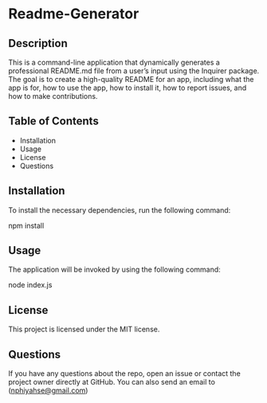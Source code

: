 # Readme-Generator

## Description

This is a command-line application that dynamically generates a professional README.md file from a user’s input using the Inquirer package. The goal is to create a high-quality README for an app, including what the app is for, how to use the app, how to install it, how to report issues, and how to make contributions.

## Table of Contents

* Installation
* Usage
* License
* Questions

## Installation

To install the necessary dependencies, run the following command:

npm install

## Usage

The application will be invoked by using the following command:

node index.js

## License

This project is licensed under the MIT license.

## Questions

If you have any questions about the repo, open an issue or contact the project owner directly at GitHub. You can also send an email to (<nphiyahse@gmail.com>)
